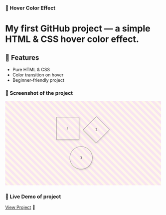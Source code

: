 ### 🎨 Hover Color Effect

# My first GitHub project — a simple HTML & CSS hover color effect.
## 🚀 Features
* Pure HTML & CSS
* Color transition on hover
* Beginner-friendly project

### 📸 Screenshot of the project

<!-- ![snap of live project](image.png) -->
<img src="image.png" alt="this is snapshot of the project" width="500">

### 🔗 Live Demo of project 
[View Project](https://hovershapes.netlify.app/) 🚀
